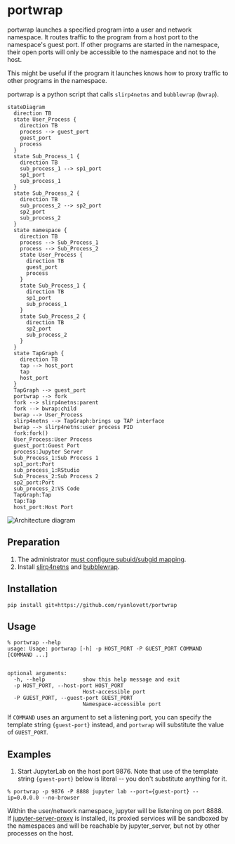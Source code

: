 portwrap
========
portwrap launches a specified program into a user and network namespace. It
routes traffic to the program from a host port to the namespace's guest port.
If other programs are started in the namespace, their open ports will only be
accessible to the namespace and not to the host.

This might be useful if the program it launches knows how to proxy traffic to other programs in the namespace.

portwrap is a python script that calls `slirp4netns` and `bubblewrap` (`bwrap`).

```mermaid
stateDiagram
  direction TB
  state User_Process {
    direction TB
    process --> guest_port
    guest_port
    process
  }
  state Sub_Process_1 {
    direction TB
    sub_process_1 --> sp1_port
    sp1_port
    sub_process_1
  }
  state Sub_Process_2 {
    direction TB
    sub_process_2 --> sp2_port
    sp2_port
    sub_process_2
  }
  state namespace {
    direction TB
    process --> Sub_Process_1
    process --> Sub_Process_2
    state User_Process {
      direction TB
      guest_port
      process
    }
    state Sub_Process_1 {
      direction TB
      sp1_port
      sub_process_1
    }
    state Sub_Process_2 {
      direction TB
      sp2_port
      sub_process_2
    }
  }
  state TapGraph {
    direction TB
    tap --> host_port
    tap
    host_port
  }
  TapGraph --> guest_port
  portwrap --> fork
  fork --> slirp4netns:parent
  fork --> bwrap:child
  bwrap --> User_Process
  slirp4netns --> TapGraph:brings up TAP interface
  bwrap --> slirp4netns:user process PID
  fork:fork()
  User_Process:User Process
  guest_port:Guest Port
  process:Jupyter Server
  Sub_Process_1:Sub Process 1
  sp1_port:Port
  sub_process_1:RStudio
  Sub_Process_2:Sub Process 2
  sp2_port:Port
  sub_process_2:VS Code
  TapGraph:Tap
  tap:Tap
  host_port:Host Port
```

![Architecture diagram](./diagram.svg)

Preparation
-----------

1. The administrator [must configure subuid/subgid mapping](https://rootlesscontaine.rs/getting-started/common/subuid/).
2. Install [slirp4netns](https://github.com/rootless-containers/slirp4netns) and [bubblewrap](https://github.com/containers/bubblewrap).

Installation
------------
```console
pip install git+https://github.com/ryanlovett/portwrap
```

Usage
-----
```console
% portwrap --help
usage: Usage: portwrap [-h] -p HOST_PORT -P GUEST_PORT COMMAND [COMMAND ...]


optional arguments:
  -h, --help            show this help message and exit
  -p HOST_PORT, --host-port HOST_PORT
                        Host-accessible port
  -P GUEST_PORT, --guest-port GUEST_PORT
                        Namespace-accessible port
```

If `COMMAND` uses an argument to set a listening port, you can specify the template string `{guest-port}` instead, and `portwrap` will substitute the value of `GUEST_PORT`.

Examples
--------
1. Start JupyterLab on the host port 9876. Note that use of the template string `{guest-port}` below is literal -- you don't substitute anything for it.

```console
% portwrap -p 9876 -P 8888 jupyter lab --port={guest-port} --ip=0.0.0.0 --no-browser
```

   Within the user/network namespace, jupyter will be listening on port 8888. If [jupyter-server-proxy](https://github.com/jupyterhub/jupyter-server-proxy) is installed, its proxied services will be sandboxed by the namespaces and will be reachable by jupyter_server, but not by other processes on the host.
